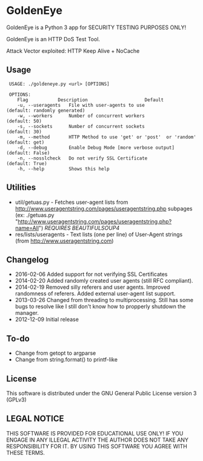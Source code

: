 # GoldenEye

GoldenEye is a Python 3 app for SECURITY TESTING PURPOSES ONLY!

GoldenEye is an HTTP DoS Test Tool.

Attack Vector exploited: HTTP Keep Alive + NoCache

## Usage

     USAGE: ./goldeneye.py <url> [OPTIONS]

     OPTIONS:
        Flag           Description                     Default
        -u, --useragents   File with user-agents to use                     (default: randomly generated)
        -w, --workers      Number of concurrent workers                     (default: 50)
        -s, --sockets      Number of concurrent sockets                     (default: 30)
        -m, --method       HTTP Method to use 'get' or 'post'  or 'random'  (default: get)
        -d, --debug        Enable Debug Mode [more verbose output]          (default: False)
        -n, --nosslcheck   Do not verify SSL Certificate                    (default: True)
        -h, --help         Shows this help


## Utilities
* util/getuas.py - Fetches user-agent lists from http://www.useragentstring.com/pages/useragentstring.php subpages (ex: ./getuas.py "http://www.useragentstring.com/pages/useragentstring.php?name=All") *REQUIRES BEAUTIFULSOUP4*
* res/lists/useragents - Text lists (one per line) of User-Agent strings (from http://www.useragentstring.com)

## Changelog
* 2016-02-06  Added support for not verifying SSL Certificates
* 2014-02-20  Added randomly created user agents (still RFC compliant).
* 2014-02-19  Removed silly referers and user agents. Improved randomness of referers. Added external user-agent list support.
* 2013-03-26  Changed from threading to multiprocessing. Still has some bugs to resolve like I still don't know how to propperly shutdown the manager.
* 2012-12-09  Initial release

## To-do
* Change from getopt to argparse
* Change from string.format() to printf-like

## License
This software is distributed under the GNU General Public License version 3 (GPLv3)

## LEGAL NOTICE
THIS SOFTWARE IS PROVIDED FOR EDUCATIONAL USE ONLY! IF YOU ENGAGE IN ANY ILLEGAL ACTIVITY THE AUTHOR DOES NOT TAKE ANY RESPONSIBILITY FOR IT. BY USING THIS SOFTWARE YOU AGREE WITH THESE TERMS.
